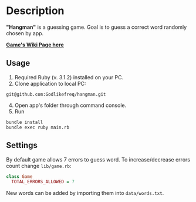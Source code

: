 # Description
**"Hangman"** is a guessing game. Goal is to guess a correct word randomly chosen by app.

**[Game's Wiki Page here](https://ru.wikipedia.org/wiki/%D0%92%D0%B8%D1%81%D0%B5%D0%BB%D0%B8%D1%86%D0%B0_(%D0%B8%D0%B3%D1%80%D0%B0))**

## Usage
1. Required Ruby (v. 3.1.2) installed on your PC.
2. Clone application to local PC:
```
git@github.com:Godlikefreq/hangman.git
```
4. Open app's folder through command console.
5. Run
```
bundle install
bundle exec ruby main.rb
```

## Settings
By default game allows 7 errors to guess word. To increase/decrease errors count change `lib/game.rb`:
```ruby
class Game
  TOTAL_ERRORS_ALLOWED = 7
```

New words can be added by importing them into `data/words.txt`. 
